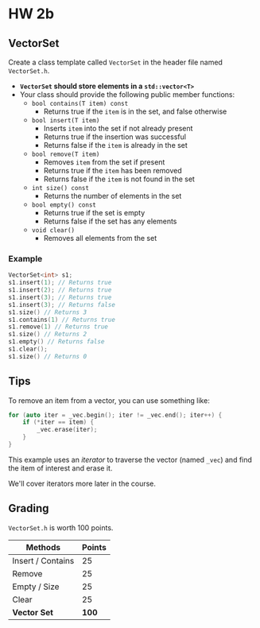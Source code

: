 # HW 2b

## VectorSet

Create a class template called `VectorSet` in the header file named `VectorSet.h`.

- **`VectorSet` should store elements in a `std::vector<T>`**
- Your class should provide the following public member functions:
  - `bool contains(T item) const`
    - Returns true if the `item` is in the set, and false otherwise
  - `bool insert(T item)`
    - Inserts `item` into the set if not already present
    - Returns true if the insertion was successful
    - Returns false if the `item` is already in the set
  - `bool remove(T item)`
    - Removes `item` from the set if present
    - Returns true if the `item` has been removed
    - Returns false if the `item` is not found in the set
  - `int size() const`
    - Returns the number of elements in the set
  - `bool empty() const`
    - Returns true if the set is empty
    - Returns false if the set has any elements
  - `void clear()`
    - Removes all elements from the set

### Example

```cpp
VectorSet<int> s1;
s1.insert(1); // Returns true
s1.insert(2); // Returns true
s1.insert(3); // Returns true
s1.insert(3); // Returns false
s1.size() // Returns 3
s1.contains(1) // Returns true
s1.remove(1) // Returns true
s1.size() // Returns 2
s1.empty() // Returns false
s1.clear();
s1.size() // Returns 0
```

## Tips

To remove an item from a vector, you can use something like:

```c++
for (auto iter = _vec.begin(); iter != _vec.end(); iter++) {
    if (*iter == item) {
        _vec.erase(iter);
    }
}
```

This example uses an *iterator* to traverse the vector (named `_vec`) and find the item of interest and erase it. 

We'll cover iterators more later in the course.

## Grading

`VectorSet.h` is worth 100 points.

| Methods           | Points   |
|-------------------|----------|
| Insert / Contains | 25       |
| Remove            | 25       |
| Empty / Size      | 25       |
| Clear             | 25       |
| **Vector Set**    | **100**  |
